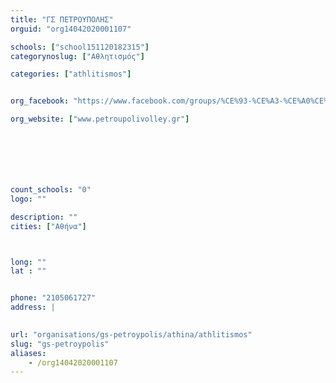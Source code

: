 ```yaml
---
title: "ΓΣ ΠΕΤΡΟΥΠΟΛΗΣ"
orguid: "org14042020001107"

schools: ["school151120182315"]
categorynoslug: ["Αθλητισμός"]

categories: ["athlitismos"]


org_facebook: "https://www.facebook.com/groups/%CE%93-%CE%A3-%CE%A0%CE%95%CE%A4%CE%A1%CE%9F%CE%A5%CE%A0%CE%9F%CE%9B%CE%97%CE%A3-VOLLEYBALL-138690499566662/"

org_website: ["www.petroupolivolley.gr"]







count_schools: "0"
logo: ""

description: ""
cities: ["Αθήνα"]



long: ""
lat : ""


phone: "2105061727"
address: |
    

url: "organisations/gs-petroypolis/athina/athlitismos"
slug: "gs-petroypolis"
aliases:
    - /org14042020001107
---
```



